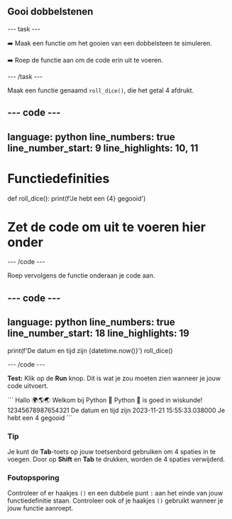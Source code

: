 <h2 class="c-project-heading--task">Gooi dobbelstenen</h2>

\--- task ---

➡️ Maak een functie om het gooien van een dobbelsteen te simuleren.

➡️ Roep de functie aan om de code erin uit te voeren.

\--- /task ---

Maak een functie genaamd `roll_dice()`, die het getal 4 afdrukt.

## --- code ---

language: python
line_numbers: true
line_number_start: 9
line_highlights: 10, 11
------------------------------------------------------------

# Functiedefinities

def roll_dice():
print(f'Je hebt een {4} gegooid')

# Zet de code om uit te voeren hier onder

\--- /code ---

Roep vervolgens de functie onderaan je code aan.

## --- code ---

language: python
line_numbers: true
line_number_start: 18
line_highlights: 19
--------------------------------------------------------

print(f'De datum en tijd zijn {datetime.now()}')
roll_dice()

\--- /code ---

**Test:** Klik op de **Run** knop.
Dit is wat je zou moeten zien wanneer je jouw code uitvoert.

<div class="c-project-output">
```
Hallo 🌍🌎🌏
Welkom bij Python 🐍
Python 🐍 is goed in wiskunde!
12345678987654321
De datum en tijd zijn 2023-11-21 15:55:33.038000
Je hebt een 4 gegooid
```
</div>

<div class="c-project-callout c-project-callout--tip">

### Tip

Je kunt de **Tab**-toets op jouw toetsenbord gebruiken om 4 spaties in te voegen. Door op **Shift** en **Tab** te drukken, worden de 4 spaties verwijderd.

</div>

<div class="c-project-callout c-project-callout--debug">

### Foutopsporing

Controleer of er haakjes `()` en een dubbele punt `:` aan het einde van jouw functiedefinitie staan. Controleer ook of je haakjes `()` gebruikt wanneer je jouw functie aanroept.

</div>
